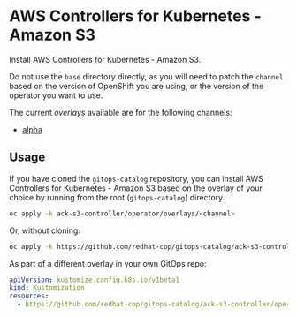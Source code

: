 # AWS Controllers for Kubernetes - Amazon S3

Install AWS Controllers for Kubernetes - Amazon S3.

Do not use the `base` directory directly, as you will need to patch the `channel` based on the version of OpenShift you are using, or the version of the operator you want to use.

The current *overlays* available are for the following channels:

* [alpha](operator/overlays/alpha)

## Usage

If you have cloned the `gitops-catalog` repository, you can install AWS Controllers for Kubernetes - Amazon S3 based on the overlay of your choice by running from the root (`gitops-catalog`) directory.

```sh
oc apply -k ack-s3-controller/operator/overlays/<channel>
```

Or, without cloning:

```sh
oc apply -k https://github.com/redhat-cop/gitops-catalog/ack-s3-controller/operator/overlays/<channel>
```

As part of a different overlay in your own GitOps repo:

```yaml
apiVersion: kustomize.config.k8s.io/v1beta1
kind: Kustomization
resources:
  - https://github.com/redhat-cop/gitops-catalog/ack-s3-controller/operator/overlays/<channel>?ref=main
```
